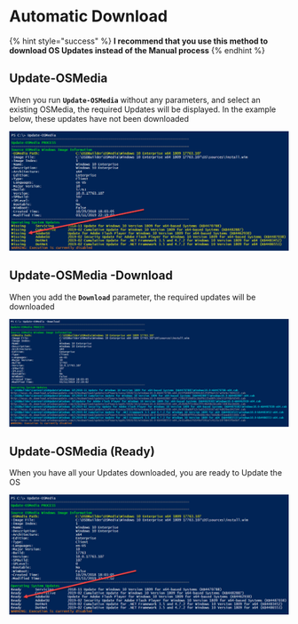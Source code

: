 # Automatic Download

{% hint style="success" %}
**I recommend that you use this method to download OS Updates instead of the Manual process**
{% endhint %}

## Update-OSMedia

When you run **`Update-OSMedia`** without any parameters, and select an existing OSMedia, the required Updates will be displayed.  In the example below, these updates have not been downloaded

![](../../../../.gitbook/assets/image%20%2868%29.png)

## Update-OSMedia -Download

When you add the **`Download`** parameter, the required updates will be downloaded 

![](../../../../.gitbook/assets/image%20%28170%29.png)

## Update-OSMedia \(Ready\)

When you have all your Updates downloaded, you are ready to Update the OS

![](../../../../.gitbook/assets/image%20%28143%29.png)



